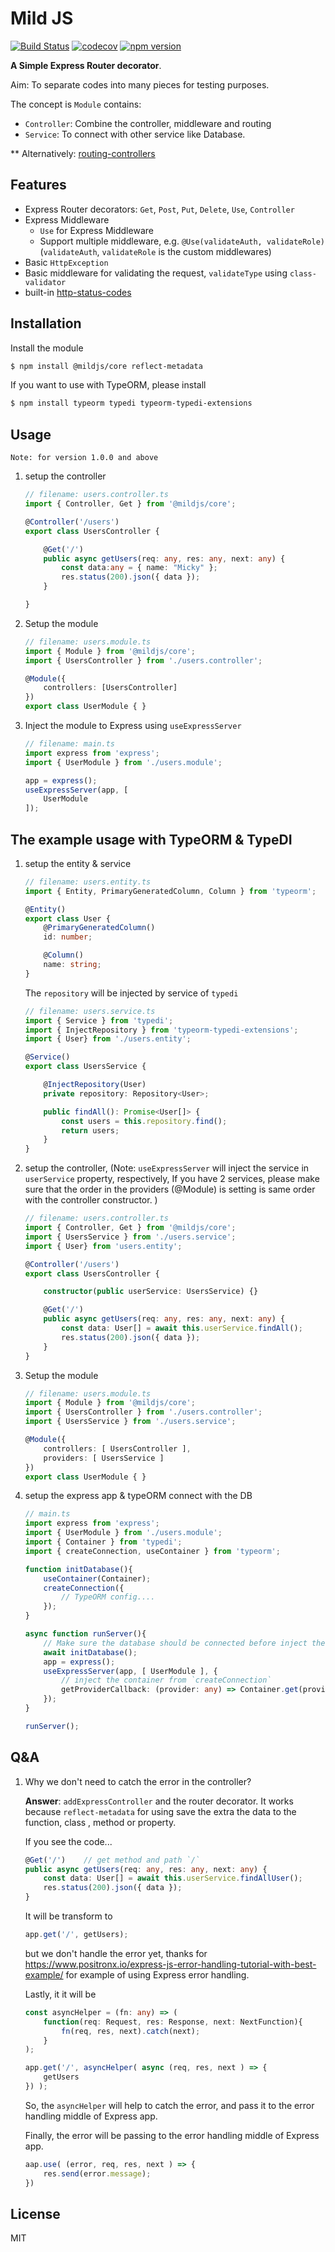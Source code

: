 # Mild JS

[![Build Status](https://travis-ci.org/mildronize/mildjs.svg?branch=main)](https://travis-ci.org/mildronize/mildjs) [![codecov](https://codecov.io/gh/mildronize/mildjs/branch/main/graph/badge.svg?token=ELlWnSm2Jb)](https://codecov.io/gh/mildronize/mildjs) [![npm version](https://badge.fury.io/js/%40mildjs%2Fcore.svg)](https://badge.fury.io/js/%40mildjs%2Fcore)

**A Simple Express Router decorator**.

Aim: To separate codes into many pieces for testing purposes.

The concept is `Module` contains:

- `Controller`: Combine the controller, middleware and routing
- `Service`: To connect with other service like Database.

** Alternatively: [routing-controllers](https://github.com/typestack/routing-controllers)

## Features

- Express Router decorators: `Get`, `Post`, `Put`, `Delete`, `Use`, `Controller`
- Express Middleware
  - `Use` for Express Middleware
  - Support multiple middleware, e.g. `@Use(validateAuth, validateRole)` (`validateAuth`, `validateRole` is the custom middlewares)
- Basic `HttpException`
- Basic middleware for validating the request, `validateType` using `class-validator`
- built-in [http-status-codes](https://github.com/prettymuchbryce/http-status-codes)


## Installation

Install the module

```bash
$ npm install @mildjs/core reflect-metadata
```

If you want to use with TypeORM, please install

```bash
$ npm install typeorm typedi typeorm-typedi-extensions
```


## Usage

```
Note: for version 1.0.0 and above
```

1. setup the controller

    ```typescript
    // filename: users.controller.ts
    import { Controller, Get } from '@mildjs/core';

    @Controller('/users')
    export class UsersController {

        @Get('/')
        public async getUsers(req: any, res: any, next: any) {
            const data:any = { name: "Micky" };
            res.status(200).json({ data });
        }

    }
    ```
2. Setup the module

    ```typescript
    // filename: users.module.ts
    import { Module } from '@mildjs/core';
    import { UsersController } from './users.controller';

    @Module({
        controllers: [UsersController]
    })
    export class UserModule { }
    ```



3. Inject the module to Express using `useExpressServer`

    ```typescript
    // filename: main.ts
    import express from 'express';
    import { UserModule } from './users.module';

    app = express();
    useExpressServer(app, [
        UserModule
    ]);
    ```

## The example usage with TypeORM & TypeDI

1. setup the entity & service

    ```typescript
    // filename: users.entity.ts
    import { Entity, PrimaryGeneratedColumn, Column } from 'typeorm';

    @Entity()
    export class User {
        @PrimaryGeneratedColumn()
        id: number;

        @Column()
        name: string;
    }
    ```

    The `repository` will be injected by service of `typedi`

    ```typescript
    // filename: users.service.ts
    import { Service } from 'typedi';
    import { InjectRepository } from 'typeorm-typedi-extensions';
    import { User} from './users.entity';

    @Service()
    export class UsersService {

        @InjectRepository(User)
        private repository: Repository<User>;

        public findAll(): Promise<User[]> {
            const users = this.repository.find();
            return users;
        }
    }
    ```



2. setup the controller, (Note: `useExpressServer` will inject the service in `userService` property, respectively, If you have 2 services, please make sure that the order in the providers (@Module) is setting is same order with the controller constructor. )

    ```typescript
    // filename: users.controller.ts
    import { Controller, Get } from '@mildjs/core';
    import { UsersService } from './users.service';
    import { User} from 'users.entity';

    @Controller('/users')
    export class UsersController {

        constructor(public userService: UsersService) {}

        @Get('/')
        public async getUsers(req: any, res: any, next: any) {
            const data: User[] = await this.userService.findAll();
            res.status(200).json({ data });
        }
    }
    ```

3. Setup the module

    ```typescript
    // filename: users.module.ts
    import { Module } from '@mildjs/core';
    import { UsersController } from './users.controller';
    import { UsersService } from './users.service';

    @Module({
        controllers: [ UsersController ],
        providers: [ UsersService ]
    })
    export class UserModule { }
    ```

4. setup the express app & typeORM connect with the DB

    ```typescript
    // main.ts
    import express from 'express';
    import { UserModule } from './users.module';
    import { Container } from 'typedi';
    import { createConnection, useContainer } from 'typeorm';

    function initDatabase(){
        useContainer(Container);
        createConnection({
            // TypeORM config....
        });
    }

    async function runServer(){
        // Make sure the database should be connected before inject the providers
        await initDatabase();
        app = express();
        useExpressServer(app, [ UserModule ], {
            // inject the container from `createConnection`
            getProviderCallback: (provider: any) => Container.get(provider);
        });
    }

    runServer();
    ```


## Q&A 

1. Why we don't need to catch the error in the controller?

    **Answer**: `addExpressController` and the router decorator. It works because `reflect-metadata` for using  save the extra the data to the function, class , method or property.

    If you see the code...

    ```typescript
    @Get('/')    // get method and path `/`
    public async getUsers(req: any, res: any, next: any) {
        const data: User[] = await this.userService.findAllUser();
        res.status(200).json({ data });
    }
    ```

    It will be transform to 

    ```typescript
    app.get('/', getUsers);
    ```

    but we don't handle the error yet, thanks for https://www.positronx.io/express-js-error-handling-tutorial-with-best-example/
    for example of using Express error handling.

    Lastly, it it will be

    ```typescript
    const asyncHelper = (fn: any) => (
        function(req: Request, res: Response, next: NextFunction){
            fn(req, res, next).catch(next);
        }
    );

    app.get('/', asyncHelper( async (req, res, next ) => {
        getUsers
    }) );
    ```

    So, the `asyncHelper` will help to catch the error, and pass it to the error handling middle of Express app.

    Finally, the error will be passing to the error handling middle of Express app. 

    ```typescript
    aap.use( (error, req, res, next ) => {
        res.send(error.message);
    })
    ```

## License

MIT
